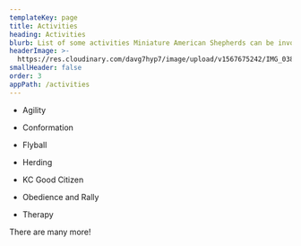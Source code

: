 ```yaml
---
templateKey: page
title: Activities
heading: Activities
blurb: List of some activities Miniature American Shepherds can be involved with
headerImage: >-
  https://res.cloudinary.com/davg7hyp7/image/upload/v1567675242/IMG_0387_qydgvl.jpg
smallHeader: false
order: 3
appPath: /activities
---
```


- Agility

- Conformation
- Flyball
- Herding
- KC Good Citizen
- Obedience and Rally
- Therapy

There are many more!
